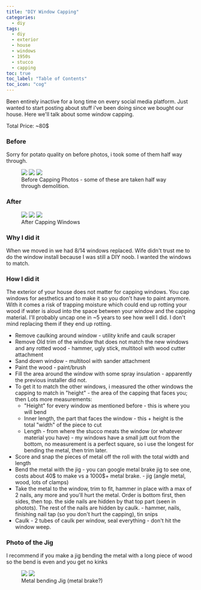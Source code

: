 ```yaml
---
title: "DIY Window Capping"
categories:
  - diy
tags:
  - diy
  - exterior
  - house
  - windows
  - 1950s
  - stucco
  - capping
toc: true
toc_label: "Table of Contents"
toc_icon: "cog"
---
```


Been entirely inactive for a long time on every social media platform. Just wanted to start posting about stuff i've been doing since we bought our house. Here we'll talk about some window capping.

Total Price: ~80$

### Before

Sorry for potato quality on before photos, i took some of them half way through.

<figure class="third">
	<a href="/assets/images/capping/old1.jpg"><img src="/assets/images/capping/old1.jpg"></a>
	<a href="/assets/images/capping/old2.jpg"><img src="/assets/images/capping/old2.jpg"></a>
	<a href="/assets/images/capping/old3.jpg"><img src="/assets/images/capping/old3.jpg"></a>
	<figcaption>Before Capping Photos - some of these are taken half way through demolition.</figcaption>
</figure>

### After

<figure class="third">
	<a href="/assets/images/capping/new1.jpg"><img src="/assets/images/capping/new1.jpg"></a>
	<a href="/assets/images/capping/new2.jpg"><img src="/assets/images/capping/new2.jpg"></a>
	<a href="/assets/images/capping/new3.jpg"><img src="/assets/images/capping/new3.jpg"></a>
	<figcaption>After Capping Windows</figcaption>
</figure>

### Why I did it

When we moved in we had 8/14 windows replaced. Wife didn't trust me to do the window install because I was still a DIY noob. I wanted the windows to match.

### How I did it

The exterior of your house does not matter for capping windows. You cap windows for aesthetics and to make it so you don't have to paint anymore. With it comes a risk of trapping moisture which could end up rotting your wood if water is aloud into the space between your window and the capping material. I'll probably uncap one in ~5 years to see how well I did. I don't mind replacing them if they end up rotting.

* Remove caulking around window - utility knife and caulk scraper
* Remove Old trim of the window that does not match the new windows and any rotted wood - hammer, ugly stick, multitool with wood cutter attachment
* Sand down window - multitool with sander attachment
* Paint the wood - paint/brush
* Fill the area around the window with some spray insulation - apparently the previous installer did not.
* To get it to match the other windows, i measured the other windows the capping to match in "height" - the area of the capping that faces you; then Lots more measurements:
	* "Height" for every window as mentioned before - this is where you will bend
	* Inner length, the part that faces the window - this + height is the total "width" of the piece to cut
	* Length - from where the stucco meats the window (or whatever material you have) - my windows have a small jutt out from the bottom, no measurement is a perfect square, so i use the longest for bending the metal, then trim later.
* Score and snap the pieces of metal off the roll with the total width and length
* Bend the metal with the jig - you can google metal brake jig to see one, costs about 40$ to make vs a 1000$+ metal brake. - jig (angle metal, wood, lots of clamps)
* Take the metal to the window, trim to fit, hammer in place with a max of 2 nails, any more and you'll hurt the metal. Order is bottom first, then sides, then top. the side nails are hidden by that top part (seen in photots). The rest of the nails are hidden by caulk. - hammer, nails, finishing nail tap (so you don't hurt the capping), tin snips
* Caulk - 2 tubes of caulk per window, seal everything - don't hit the window weep.


### Photo of the Jig

I recommend if you make a jig bending the metal with a long piece of wood so the bend is even and you get no kinks

<figure class="half">
	<a href="/assets/images/capping/bend1.jpg"><img src="/assets/images/capping/bend1.jpg"></a>
	<a href="/assets/images/capping/bend2.jpg"><img src="/assets/images/capping/bend2.jpg"></a>
	<figcaption>Metal bending Jig (metal brake?)</figcaption>
</figure>
